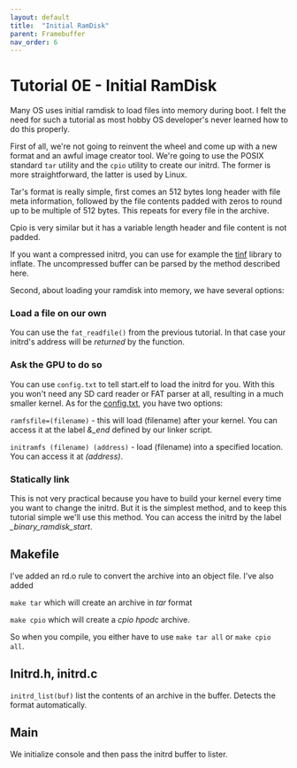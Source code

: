 ```yaml
---
layout: default
title:  "Initial RamDisk"
parent: Framebuffer
nav_order: 6
---
```


Tutorial 0E - Initial RamDisk
=============================

Many OS uses initial ramdisk to load files into memory during boot. I felt the need for such
a tutorial as most hobby OS developer's never learned how to do this properly.

First of all, we're not going to reinvent the wheel and come up with a new format and an awful
image creator tool. We're going to use the POSIX standard `tar` utility and the `cpio` utility
to create our initrd. The former is more straightforward, the latter is used by Linux.

Tar's format is really simple, first comes an 512 bytes long header with file meta information, followed by the
file contents padded with zeros to round up to be multiple of 512 bytes. This repeats for every file in the archive.

Cpio is very similar but it has a variable length header and file content is not padded.

If you want a compressed initrd, you can use for example the [tinf](https://bitbucket.org/jibsen/tinf) library to
inflate. The uncompressed buffer can be parsed by the method described here.

Second, about loading your ramdisk into memory, we have several options:

### Load a file on our own
You can use the `fat_readfile()` from the previous tutorial. In that case your initrd's address
will be *returned* by the function.

### Ask the GPU to do so
You can use `config.txt` to tell start.elf to load the initrd for you. With this you won't need
any SD card reader or FAT parser at all, resulting in a much smaller kernel. As for the
[config.txt](https://www.raspberrypi.org/documentation/configuration/config-txt/boot.md),
you have two options:

`ramfsfile=(filename)` - this will load (filename) after your kernel. You can access it at the label
*&_end* defined by our linker script.

`initramfs (filename) (address)` - load (filename) into a specified location. You can access it at *(address)*.

### Statically link
This is not very practical because you have to build your kernel every time you want to change the initrd. But
it is the simplest method, and to keep this tutorial simple we'll use this method. You can access the initrd by
the label *_binary_ramdisk_start*.

Makefile
--------
I've added an rd.o rule to convert the archive into an object file. I've also added

`make tar` which will create an archive in *tar* format

`make cpio` which will create a *cpio hpodc* archive.

So when you compile, you either have to use `make tar all` or `make cpio all`.

Initrd.h, initrd.c
------------------

`initrd_list(buf)` list the contents of an archive in the buffer. Detects the format automatically.

Main
----

We initialize console and then pass the initrd buffer to lister.
